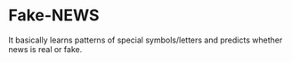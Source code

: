 # Fake-NEWS
It basically learns patterns of special symbols/letters and predicts whether news is real or fake.
